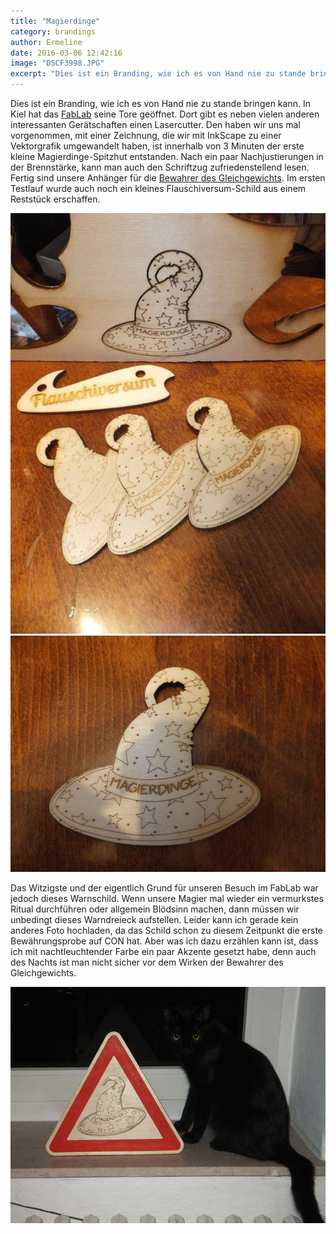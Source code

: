 ```yaml
---
title: "Magierdinge"
category: brandings
author: Ermeline
date: 2016-03-06 12:42:16
image: "DSCF3998.JPG"
excerpt: "Dies ist ein Branding, wie ich es von Hand nie zu stande bringen kann."
---
```


Dies ist ein Branding, wie ich es von Hand nie zu stande bringen kann. In Kiel hat das [FabLab](http://fablab.sh/) seine Tore geöffnet. Dort gibt es neben vielen anderen interessanten Gerätschaften einen Lasercutter. Den haben wir uns mal vorgenommen, mit einer Zeichnung, die wir mit InkScape zu einer Vektorgrafik umgewandelt haben, ist innerhalb von 3 Minuten der erste kleine Magierdinge-Spitzhut entstanden. Nach ein paar Nachjustierungen in der Brennstärke, kann man auch den Schriftzug zufriedenstellend lesen. Fertig sind unsere Anhänger für die [Bewahrer des Gleichgewichts](https://magierdinge.de/). Im ersten Testlauf wurde auch noch ein kleines Flauschiversum-Schild aus einem Reststück erschaffen.

![Hüte und Flauschiversum](DSCF3997.JPG)
![Hut Nah](DSCF3999.JPG)

Das Witzigste und der eigentlich Grund für unseren Besuch im FabLab war jedoch dieses Warnschild. Wenn unsere Magier mal wieder ein vermurkstes Ritual durchführen oder allgemein Blödsinn machen, dann müssen wir unbedingt dieses Warndreieck aufstellen. Leider kann ich gerade kein anderes Foto hochladen, da das Schild schon zu diesem Zeitpunkt die erste Bewährungsprobe auf CON hat. Aber was ich dazu erzählen kann ist, dass ich mit nachtleuchtender Farbe ein paar Akzente gesetzt habe, denn auch des Nachts ist man nicht sicher vor dem Wirken der Bewahrer des Gleichgewichts.

![Warndreieck](DSCF3996.JPG)

